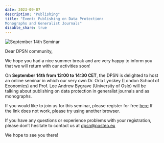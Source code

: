 ```yaml
---
date: 2023-09-07
description: "Publishing"
title: "Event: Publishing on Data Protection:
Monographs and Generalist Journals"
disable_share: true
---
```

![September 14th Seminar](https://github.com/dataprotectionscholarsnetwork/dataprotectionscholarsnetwork.github.io/assets/85340119/95e342cc-a19a-4683-986f-48ca247a66e1)

Dear DPSN community,
 
We hope you had a nice summer break and are very happy to inform you that we will return with our activities soon! 
 
On **September 14th from 13:00 to 14:30 CET**, the DPSN is delighted to host an online seminar in which our very own Dr. Orla Lynskey (London School of Economics) and Prof. Lee Andrew Bygrave (University of Oslo) will be talking about publishing on data protection in generalist journals and as monographs. 
 
If you would like to join us for this seminar, please register for free [here](https://teams.microsoft.com/registration/_oivH5ipW0yTySEKEdmlwg,T21k4fSjvUexX_f01Pceyg,1CPjKNOC9UGNnWuXr8B-Tw,vSujQmslyUiNynko8akc3g,ZGZ-T4StkEiVFygfxuL4vg,Re8zZnZYWEKOISkbniLjtw?mode=read&tenantId=1faf88fe-a998-4c5b-93c9-210a11d9a5c2) If the link does not work, please try using another browser.
 
If you have any questions or experience problems with your registration, please don’t hesitate to contact us at dpsn@posteo.eu 
 
We hope to see you there!
